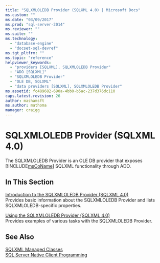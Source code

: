 ```yaml
---
title: "SQLXMLOLEDB Provider (SQLXML 4.0) | Microsoft Docs"
ms.custom: ""
ms.date: "03/09/2017"
ms.prod: "sql-server-2014"
ms.reviewer: ""
ms.suite: ""
ms.technology: 
  - "database-engine"
  - "docset-sql-devref"
ms.tgt_pltfrm: ""
ms.topic: "reference"
helpviewer_keywords: 
  - "providers [SQLXML], SQLXMLOLEDB Provider"
  - "ADO [SQLXML]"
  - "SQLXMLOLEDB Provider"
  - "OLE DB, SQLXML"
  - "data providers [SQLXML], SQLXMLOLEDB Provider"
ms.assetid: fc489682-690a-4bb0-b5ac-237d376dc110
caps.latest.revision: 26
author: mashamsft
ms.author: mathoma
manager: craigg
---
```

# SQLXMLOLEDB Provider (SQLXML 4.0)
  The SQLXMLOLEDB Provider is an OLE DB provider that exposes [!INCLUDE[msCoName](../../includes/msconame-md.md)] SQLXML functionality through ADO.  
  
## In This Section  
 [Introduction to the SQLXMLOLEDB Provider &#40;SQLXML 4.0&#41;](../../relational-databases/sqlxml-annotated-xsd-schemas-xpath-queries/data-access-components-provider/introduction-to-the-sqlxmloledb-provider-sqlxml-4-0.md)  
 Provides basic information about the SQLXMLOLEDB Provider and lists SQLXMLOLEDB-specific properties.  
  
 [Using the SQLXMLOLEDB Provider &#40;SQLXML 4.0&#41;](../../relational-databases/sqlxml-annotated-xsd-schemas-xpath-queries/data-access-components-provider/using-the-sqlxmloledb-provider-sqlxml-4-0.md)  
 Provides examples of various tasks with the SQLXMLOLEDB Provider.  
  
## See Also  
 [SQLXML Managed Classes](../../relational-databases/sqlxml-annotated-xsd-schemas-xpath-queries/net-framework-classes/sqlxml-4-0-net-framework-support-managed-classes.md)   
 [SQL Server Native Client Programming](../../relational-databases/native-client/sql-server-native-client-programming.md)  
  
  
